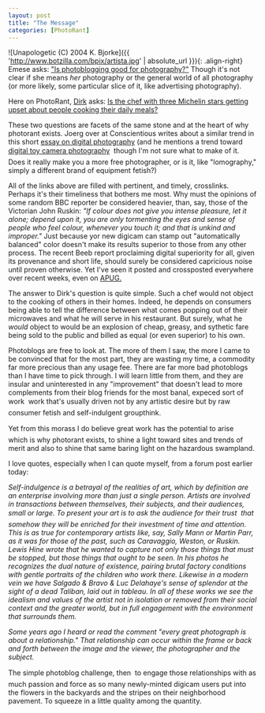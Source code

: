 ```yaml
---
layout: post
title: "The Message"
categories: [PhotoRant]
---
```



![Unapologetic (C) 2004 K. Bjorke]({{ 'http://www.botzilla.com/bpix/artista.jpg' | absolute_url }}){: .align-right}
Emese asks: <a title="Is photoblogging good for photography?" href="{{ site.baseurl }}{% post_url 2006-07-18-Dag %}">"Is photoblogging good for photography?"</a> Though it's not clear if she means <i>her</i> photography or the general world of all photography (or more likely, some particular slice of it, like advertising photography).

Here on PhotoRant, <a href="http://www.unicircuits.com/" rel="acquaintance">Dirk</a> asks: <a href="/blog/archives/000270.html">Is the chef with three Michelin stars getting upset about people cooking their daily meals?</a>


<!--more-->
These two questions are facets of the same stone and at the heart of why photorant exists. Joerg over at Conscientious writes about a similar trend in this short <a href="http://www.jmcolberg.com/weblog/archives/000857.html">essay on digital photography</a> (and he mentions a trend toward <a href="http://www.mono211.com/h0liday/"> digital toy camera photography</a> &#151; though I'm not sure what to make of it. Does it really make you a more free photographer, or is it, like "lomography," simply a different brand of equipment fetish?)

All of the links above are filled with pertinent, and timely, crosslinks. Perhaps it's their timeliness that bothers me most. Why must the opinions of some random BBC reporter be considered heavier, than, say, those of the Victorian John Ruskin: <i>"If colour does not give you intense pleasure, let it alone; depend upon it, you are only tormenting the eyes and sense of people who feel colour, whenever you touch it; and that is unkind and improper."</i> Just because yor new digicam can stamp out "automatically balanced" color doesn't make its results superior to those from any other process. The recent Beeb report proclaiming digital superiority for all, given its provenance and short life, should surely be considered capricious noise until proven otherwise. Yet I've seen it posted and crossposted everywhere over recent weeks, even on <a href="http://www.apug.org/">APUG.</a>

The answer to Dirk's question is quite simple. Such a chef would not object to the cooking of others in their homes. Indeed, he depends on consumers being able to tell the difference between what comes popping out of their microwaves and what he will serve in his restaurant. But surely, what he <i>would</i> object to would be an explosion of cheap, greasy, and sythetic fare being sold to the public and billed as equal (or even superior) to his own.

Photoblogs are free to look at. The more of them I saw, the more I came to be convinced that for the most part, they are wasting my time, a commodity far more precious than any usage fee. There are far more bad photoblogs than I have time to pick through. I will learn little from them, and they are insular and uninterested in any "improvement" that doesn't lead to more complements from their blog friends for the most banal, expeced sort of work &#151; work that's usually driven not by any artistic desire but by raw consumer fetish and self-indulgent groupthink.

Yet from this morass I do believe great work has the potential to arise &#151; which is why photorant exists, to shine a light toward sites and trends of merit and also to shine that same baring light on the hazardous swampland.

I love quotes, especially when I can quote myself, from a forum post earlier today:

<i>Self-indulgence is a betrayal of the realities of art, which by definition are an enterprise involving more than just a single person. Artists are involved in transactions between themselves, their subjects, and their audiences, small or large. To present your art is to ask the audience for their trust &#151; that somehow they will be enriched for their investment of time and attention. This is as true for contemporary artists like, say, Sally Mann or Martin Parr, as it was for those of the past, such as Caravaggio, Weston, or Ruskin. Lewis Hine wrote that he wanted to capture not only those things that must be stopped, but those things that ought to be seen. In his photos he recognizes the dual nature of existence, pairing brutal factory conditions with gentle portraits of the children who work there. Likewise in a modern vein we have Salgado &amp; Bravo &amp; Luc Delahaye's sense of splendor at the sight of a dead Taliban, laid out in tableau. In all of these works we see the idealism and values of the artist not in isolation or removed from their social context and the greater world, but in full engagement with the environment that surrounds them. </i>

<i>Some years ago I heard or read the comment "every great photograph is about a relationship." That relationship can occur within the frame or back and forth between the image and the viewer, the photographer and the subject.</i>

The simple photoblog challenge, then &#151; to engage those relationships with as much passion and force as so many newly-minted digicam users put into the flowers in the backyards and the stripes on their neighborhood pavement. To squeeze in a little quality among the quantity.

